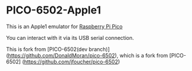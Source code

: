# PICO-6502-Apple1

This is an Apple1 emulator for [Raspberry Pi Pico](https://www.raspberrypi.org/products/raspberry-pi-pico/)

You can interact with it via its USB serial connection.

This is fork from [PICO-6502(dev branch)] (https://github.com/DonaldMoran/pico-6502), which is a fork from [PICO-6502] (https://github.com/jfoucher/pico-6502)
